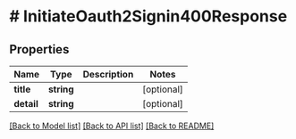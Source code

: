 # # InitiateOauth2Signin400Response

## Properties

Name | Type | Description | Notes
------------ | ------------- | ------------- | -------------
**title** | **string** |  | [optional]
**detail** | **string** |  | [optional]

[[Back to Model list]](../../README.md#models) [[Back to API list]](../../README.md#endpoints) [[Back to README]](../../README.md)

